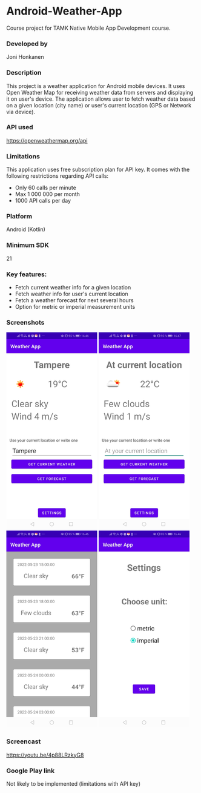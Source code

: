 # Android-Weather-App
Course project for TAMK Native Mobile App Development course.

### Developed by
Joni Honkanen

### Description
This project is a weather application for Android mobile devices. 
It uses Open Weather Map for receiving weather data from servers and displaying it on user's device.
The application allows user to fetch weather data based on a given location (city name) or user's current location (GPS or Network via device).

### API used
https://openweathermap.org/api

### Limitations
This application uses free subscription plan for API key. It comes with the following restrictions regarding API calls:
- Only 60 calls per minute
- Max 1 000 000 per month
- 1000 API calls per day

### Platform
Android (Kotlin)

### Minimum SDK
21

### Key features:
- Fetch current weather info for a given location
- Fetch weather info for user's current location
- Fetch a weather forecast for next several hours
- Option for metric or imperial measurement units

### Screenshots

<img src="images/main.jpg" width="240" height="520">

<img src="images/current.jpg" width="240" height="520">

<img src="images/forecast.jpg" width="240" height="520">

<img src="images/settings.jpg" width="240" height="520">

### Screencast
https://youtu.be/4p88LRzkyG8

### Google Play link
Not likely to be implemented (limitations with API key)

